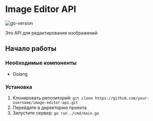 # Image Editor API
![go-version](https://img.shields.io/github/go-mod/go-version/NooFreeNames/ImageEditor?style=flat-square)

Это API для редактирования изображений

## Начало работы

### Необходимые компоненты

- Golang

### Установка

1. Клонировать репозиторий: `git clone https://github.com/your-username/image-editor-api.git`
2. Перейдите в директорию проекта
3. Запустите сервер: `go run ./cmd/main.go`
